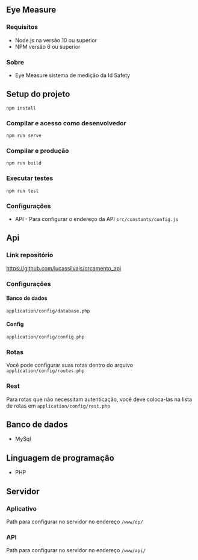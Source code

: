 ## Eye Measure

### Requisitos
- Node.js na versão 10 ou superior
- NPM versão 6 ou superior

### Sobre
- Eye Measure sistema de medição da Id Safety

## Setup do projeto
```
npm install
```

### Compilar e acesso como desenvolvedor
```
npm run serve
```

### Compilar e produção
```
npm run build
```

### Executar testes
```
npm run test
```

### Configurações
- API - Para configurar o endereço da API 
``` src/constants/config.js ```


## Api

### Link repositório
https://github.com/lucassilvajs/orcamento_api

### Configurações
#### Banco de dados
``` application/config/database.php ```

#### Config
``` application/config/config.php ```

### Rotas
Você pode configurar suas rotas dentro do arquivo
``` application/config/routes.php ```

### Rest
Para rotas que não necessitam autenticação, você deve coloca-las na lista de rotas em
``` application/config/rest.php ```

## Banco de dados
- MySql

## Linguagem de programação
- PHP

## Servidor
### Aplicativo 
Path para configurar no servidor no endereço ``` /www/dp/ ```

### API 
Path para configurar no servidor no endereço ``` /www/api/ ```
